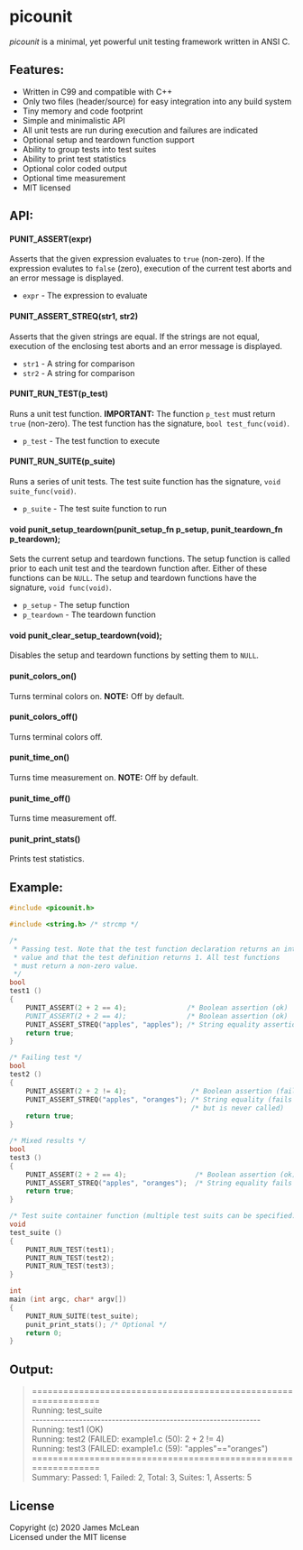 picounit
========

*picounit* is a minimal, yet powerful unit testing framework written in ANSI C.

Features:
--------

- Written in C99 and compatible with C++
- Only two files (header/source) for easy integration into any build system
- Tiny memory and code footprint
- Simple and minimalistic API
- All unit tests are run during execution and failures are indicated
- Optional setup and teardown function support
- Ability to group tests into test suites
- Ability to print test statistics
- Optional color coded output
- Optional time measurement
- MIT licensed

API:
--------

#### PUNIT_ASSERT(expr)

Asserts that the given expression evaluates to `true` (non-zero). If the
expression evalutes to `false` (zero), execution of the current test aborts and
an error message is displayed.

- `expr` - The expression to evaluate

#### PUNIT_ASSERT_STREQ(str1, str2)

Asserts that the given strings are equal. If the strings are not equal,
execution of the enclosing test aborts and an error message is displayed.

- `str1` - A string for comparison
- `str2` - A string for comparison

#### PUNIT_RUN_TEST(p_test)

Runs a unit test function. **IMPORTANT:** The function `p_test` must
return `true` (non-zero). The test function has the signature,
`bool test_func(void)`.

- `p_test` - The test function to execute

#### PUNIT_RUN_SUITE(p_suite)

Runs a series of unit tests. The test suite function has the signature,
`void suite_func(void)`.

- `p_suite` - The test suite function to run

#### void punit_setup_teardown(punit_setup_fn p_setup, punit_teardown_fn p_teardown);

Sets the current setup and teardown functions. The setup function is called
prior to each unit test and the teardown function after. Either of these
functions can be `NULL`. The setup and teardown functions have the signature,
`void func(void)`.

- `p_setup` - The setup function
- `p_teardown` - The teardown function

#### void punit_clear_setup_teardown(void);

Disables the setup and teardown functions by setting them to `NULL`.

#### punit_colors_on()

Turns terminal colors on. **NOTE:** Off by default.

#### punit_colors_off()

Turns terminal colors off.

#### punit_time_on()

Turns time measurement on. **NOTE:** Off by default.

#### punit_time_off()

Turns time measurement off.

#### punit_print_stats()

Prints test statistics.

Example:
--------

```C
#include <picounit.h>

#include <string.h> /* strcmp */

/*
 * Passing test. Note that the test function declaration returns an integer
 * value and that the test definition returns 1. All test functions
 * must return a non-zero value.
 */
bool
test1 ()
{
    PUNIT_ASSERT(2 + 2 == 4);               /* Boolean assertion (ok)
    PUNIT_ASSERT(2 + 2 == 4);               /* Boolean assertion (ok)         */
    PUNIT_ASSERT_STREQ("apples", "apples"); /* String equality assertion (ok) */
    return true;
}

/* Failing test */
bool
test2 ()
{
    PUNIT_ASSERT(2 + 2 != 4);                /* Boolean assertion (fails) */
    PUNIT_ASSERT_STREQ("apples", "oranges"); /* String equality (fails    */
                                             /* but is never called)      */
    return true;
}

/* Mixed results */
bool
test3 ()
{
    PUNIT_ASSERT(2 + 2 == 4);                 /* Boolean assertion (ok) */
    PUNIT_ASSERT_STREQ("apples", "oranges");  /* String equality fails  */
    return true;
}

/* Test suite container function (multiple test suits can be specified. */
void
test_suite ()
{
    PUNIT_RUN_TEST(test1);
    PUNIT_RUN_TEST(test2);
    PUNIT_RUN_TEST(test3);
}

int
main (int argc, char* argv[])
{
    PUNIT_RUN_SUITE(test_suite);
    punit_print_stats(); /* Optional */
    return 0;
}
```

Output:
--------

> ===============================================================<br/>
> Running: test_suite<br/>
> ---------------------------------------------------------------<br/>
> Running: test1 (OK)<br/>
> Running: test2 (FAILED: example1.c (50): 2 + 2 != 4)<br/>
> Running: test3 (FAILED: example1.c (59): "apples"=="oranges")<br/>
> ===============================================================<br/>
> Summary: Passed: 1, Failed: 2, Total: 3, Suites: 1, Asserts: 5<br/>

## License
Copyright (c) 2020 James McLean<br/>
Licensed under the MIT license
